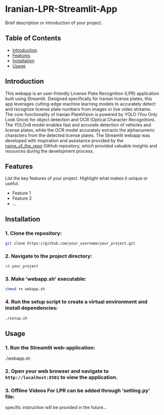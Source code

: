 # Iranian-LPR-Streamlit-App

Brief description or introduction of your project.

## Table of Contents

- [Introduction](#introduction)
- [Features](#features)
- [Installation](#installation)
- [Usage](#usage)

## Introduction
This webapp is an user-friendly License Plate Recognition (LPR) application built using Streamlit. Designed specifically for Iranian license plates, this app leverages cutting-edge machine learning models to accurately detect and recognize license plate numbers from images or live video streams.
The core functionality of Iranian PlateVision is powered by YOLO (You Only Look Once) for object detection and OCR (Optical Character Recognition). The YOLOv8 model enables fast and accurate detection of vehicles and license plates, while the OCR model accurately extracts the alphanumeric characters from the detected license plates.
The Streamlit webapp was developed with inspiration and assistance provided by the [name_of_the_repo](link_to_the_repo) GitHub repository, which provided valuable insights and resources during the development process.

## Features

List the key features of your project. Highlight what makes it unique or useful.

- Feature 1
- Feature 2
- ...

## Installation

### 1. Clone the repository:
   ```bash
   git clone https://github.com/your_username/your_project.git
   ```
### 2. Navigate to the project directory:
   ```bash
   cd your_project
   ```
### 3. Make 'webapp.sh' executable:
   ```bash
   chmod +x webapp.sh
   ```
### 4. Run the setup script to create a virtual environment and install dependencies:
   ```bash
   ./setup.sh
   ```

## Usage

### 1. Run the Streamlit web-application:

   ./webapp.sh

### 2. Open your web browser and navigate to `http://localhost:8501` to view the application.

### 3. Offline Videos For LPR can be added through 'setting.py' file:
   specific instruction will be provided in the future...

